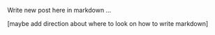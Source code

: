 <!--Greymatter
{
  "name": "React Redux Sagas with Web Animations",
  "description": "Triggering complex animations through redux sagas, using native web animation api",
  "createDate": "Sat Aug 12 2017 22:28:40 GMT-0500 (CDT)",
  "updateDate": "Sat Aug 12 2017 22:28:40 GMT-0500 (CDT)",
}
-->

Write new post here in markdown ...

[maybe add direction about where to look on how to write markdown]
